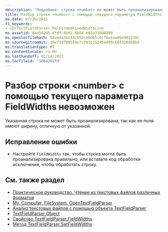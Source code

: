 ```yaml
---
description: 'Подробнее: строка <number> не может быть проанализирована с помощью текущего FieldWidths'
title: Разбор строки <number> с помощью текущего параметра FieldWidths невозможен
ms.date: 07/20/2015
f1_keywords:
- vbrTextFieldParser_MalFormedFixedWidthLine
ms.assetid: 84e14245-dfdf-4b62-8b84-e83a31608899
ms.openlocfilehash: 58a4da34c33c952c60d65c6cfbaeaa86e902238c
ms.sourcegitcommit: 10e719780594efc781b15295e499c66f316068b8
ms.translationtype: MT
ms.contentlocale: ru-RU
ms.lasthandoff: 02/14/2021
ms.locfileid: "100430174"
---
```

# <a name="line-number-cannot-be-parsed-using-the-current-fieldwidths"></a>Разбор строки \<number> с помощью текущего параметра FieldWidths невозможен

Указанная строка не может быть проанализирована, так как ее поля имеют ширину, отличную от указанной.  
  
## <a name="to-correct-this-error"></a>Исправление ошибки  
  
- Настройте `FieldWidths` так, чтобы строка могла быть проанализирована правильно, или вставьте код обработки исключения, чтобы обработать строку.  
  
## <a name="see-also"></a>См. также раздел

- [Практическое руководство. Чтение из текстовых файлов различных форматов](../developing-apps/programming/drives-directories-files/how-to-read-from-text-files-with-multiple-formats.md)
- [My. Computer. FileSystem. OpenTextFieldParser](xref:Microsoft.VisualBasic.FileIO.FileSystem.OpenTextFieldParser%2A)
- [Анализ текстовых файлов с помощью объекта TextFieldParser](../developing-apps/programming/drives-directories-files/parsing-text-files-with-the-textfieldparser-object.md)
- [TextFieldParser Object](../language-reference/objects/textfieldparser-object.md)
- [Свойство TextFieldParser.FieldWidths](xref:Microsoft.VisualBasic.FileIO.TextFieldParser.FieldWidths%2A)
- [Метод TextFieldParser.SetFieldWidths](xref:Microsoft.VisualBasic.FileIO.TextFieldParser.SetFieldWidths%2A)
